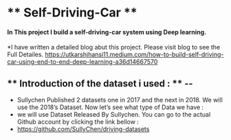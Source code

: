 #                                                                    **                 Self-Driving-Car ** 


#### In This project I build a self-driving-car system using Deep learning.
*I have written a detailed blog abut this project. Please visit blog to see the Full Detailes.
https://utkarshjhansi11.medium.com/how-to-build-self-driving-car-using-end-to-end-deep-learning-a36d14667570

 
    
## ** Introduction of the dataset i used : ** --
  * Sullychen Published 2 datasets one in 2017 and the next in 2018. We will use the 2018’s Dataset. Now let’s see what type of Data we have :
  * we will use Dataset Released By Sullychen. You can go to the actual Github account by clicking the link bellow :
  * https://github.com/SullyChen/driving-datasets
  
  
